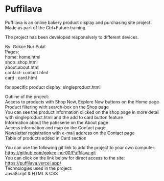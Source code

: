 # Puffilava

Puffilava is an online bakery product display and purchasing site project. <br>
Made as part of the Ctrl+Future training. <br>

The project has been developed responsively to different devices. <br>

By: Gokce Nur Pulat <br>
Pages: <br>
home: home.html <br>
shop: shop.html <br>
about:about.html <br>
contact: contact.html <br>
card : card.html <br>

for specific product display: singleproduct.html <br>

Outline of the project: <br>
Access to products with Shop Now, Explore Now buttons on the Home page <br>
Product filtering with search-box on the Shop page <br>
You can see the product information clicked on the shop page in more detail with singleproduct.html and the add to card button feature <br>
Information about the patisserie on the About page <br>
Access information and map on the Contact page <br>
Newsletter registration with e-mail address on the Contact page <br>
Table of products added in Card section <br>

You can use the following git link to add the project to your own computer:  <br>
https://github.com/gokce-nur00/Puffilava.git
 <br>
You can click on the link below for direct access to the site:  <br>
https://puffilava.vercel.app/ 
  <br>
Technologies used in the project:   <br>
JavaScript & HTML & CSS

